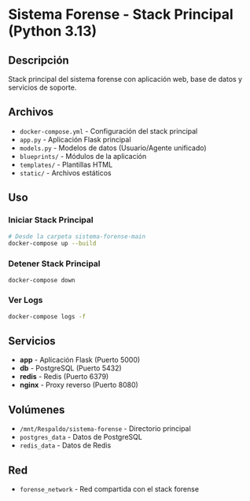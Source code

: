 # Sistema Forense - Stack Principal (Python 3.13)

## Descripción
Stack principal del sistema forense con aplicación web, base de datos y servicios de soporte.

## Archivos
- `docker-compose.yml` - Configuración del stack principal
- `app.py` - Aplicación Flask principal
- `models.py` - Modelos de datos (Usuario/Agente unificado)
- `blueprints/` - Módulos de la aplicación
- `templates/` - Plantillas HTML
- `static/` - Archivos estáticos

## Uso

### Iniciar Stack Principal
```bash
# Desde la carpeta sistema-forense-main
docker-compose up --build
```

### Detener Stack Principal
```bash
docker-compose down
```

### Ver Logs
```bash
docker-compose logs -f
```

## Servicios
- **app** - Aplicación Flask (Puerto 5000)
- **db** - PostgreSQL (Puerto 5432)
- **redis** - Redis (Puerto 6379)
- **nginx** - Proxy reverso (Puerto 8080)

## Volúmenes
- `/mnt/Respaldo/sistema-forense` - Directorio principal
- `postgres_data` - Datos de PostgreSQL
- `redis_data` - Datos de Redis

## Red
- `forense_network` - Red compartida con el stack forense
